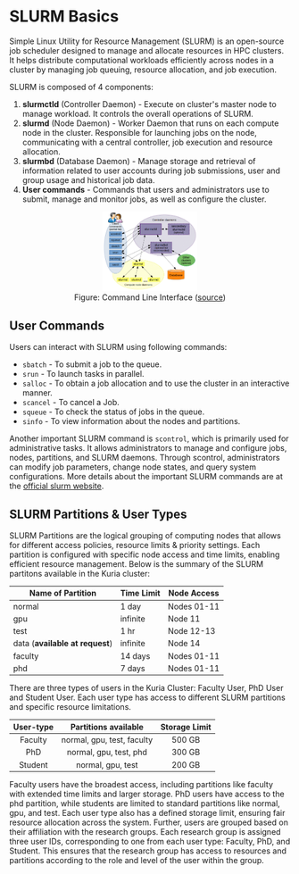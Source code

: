 # SLURM Basics

Simple Linux Utility for Resource Management (SLURM) is an open-source job scheduler designed to manage and allocate resources in HPC clusters. It helps distribute computational workloads efficiently across nodes in a cluster by managing job queuing, resource allocation, and job execution.

SLURM is composed of 4 components:
1. **slurmctld** (Controller Daemon) - Execute on cluster's master node to manage workload. It controls the overall operations of SLURM.
2. **slurmd** (Node Daemon) - Worker Daemon that runs on each compute node in the cluster. Responsible for launching jobs on the node, communicating with a central controller, job execution and resource allocation.
3. **slurmbd** (Database Daemon) - Manage storage and retrieval of information related to user accounts during job submissions, user and group usage and historical job data.
4. **User commands** - Commands that users and administrators use to submit, manage and monitor jobs, as well as configure the cluster.
<figure style="text-align: center;">
    <img src="./images/slurm.gif"
         alt="CLI" style="width:40%" >
    <figcaption> 
 Figure: Command Line Interface 
(<a href="https://slurm.schedmd.com/quickstart.html" target="_blank">source</a>)
</figcaption></figure>

## User Commands

Users can interact with SLURM using following commands:

- `sbatch` -  To submit a job to the queue.
- `srun` - To launch tasks in parallel.
- `salloc` - To obtain a job allocation and to use the cluster in an interactive manner.
- `scancel` - To cancel a Job.
- `squeue` - To check the status of jobs in the queue.
- `sinfo` - To view information about the nodes and partitions.

Another important SLURM command is `scontrol`, which is primarily used for administrative tasks. It allows administrators to manage and configure jobs, nodes, partitions, and SLURM daemons. Through scontrol, administrators can modify job parameters, change node states, and query system configurations. More details about the important SLURM commands are at the [official slurm website](https://slurm.schedmd.com/pdfs/summary.pdf).

## SLURM Partitions & User Types
SLURM Partitions are the logical grouping of computing nodes that allows for different access policies, resource limits & priority settings. Each partition is configured with specific node access and time limits, enabling efficient resource management. Below is the summary of the SLURM partitons available in the Kuria cluster:

| Name of Partition              | Time Limit | Node Access |
|--------------------------------|------------|-------------|
| normal                         | 1 day      | Nodes 01-11 |
| gpu                            | infinite   | Node 11     |
| test                           | 1 hr       | Node 12-13  |
| data  (**available at request**) | infinite   | Node 14     |
| faculty                        | 14 days    | Nodes 01-11 |
| phd                            | 7 days     | Nodes 01-11 |

There are three types of users in the Kuria Cluster: Faculty User, PhD User and Student User. Each user type has access to different SLURM partitions and specific resource limitations. 

| User-type |     Partitions available     | Storage Limit |
|:---------:|:----------------------------:|:-------------:|
|  Faculty  | normal, gpu, test, faculty   |     500 GB    |
|    PhD    |    normal, gpu, test, phd    |     300 GB    |
|  Student  |       normal, gpu, test      |     200 GB    |

Faculty users have the broadest access, including partitions like faculty with extended time limits and larger storage. PhD users have access to the phd partition, while students are limited to standard partitions like normal, gpu, and test.  Each user type also has a defined storage limit, ensuring fair resource allocation across the system. Further, users are grouped based on their affiliation with the research groups. Each research group is assigned three user IDs, corresponding to one from each user type: Faculty, PhD, and Student. This ensures that the research group has access to resources and partitions according to the role and level of the user within the group.

